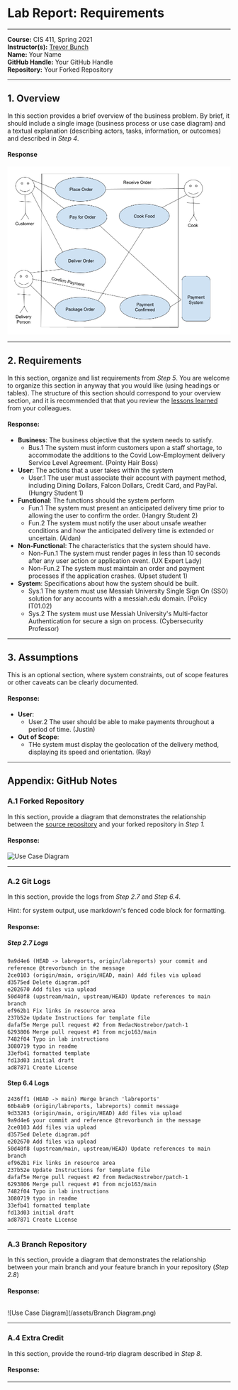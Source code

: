 # Lab Report: Requirements
___
**Course:** CIS 411, Spring 2021  
**Instructor(s):** [Trevor Bunch](https://github.com/trevordbunch)  
**Name:** Your Name  
**GitHub Handle:** Your GitHub Handle  
**Repository:** Your Forked Repository  
___

## 1. Overview
In this section provides a brief overview of the business problem.  By brief, it should include a single image (business process or use case diagram) and a textual explanation (describing actors, tasks, information, or outcomes) and described in *Step 4*.

#### Response

![Use Case](/assets/UseCase.png)

___

## 2. Requirements
In this section, organize and list requirements from *Step 5*.  You are welcome to organize this section in anyway that you would like (using headings or tables).  The structure of this section should correspond to your overview section, and it is recommended that that you review the [lessons learned](../lessonsLearned.md) from your colleagues.

#### Response:

- **Business**: The business objective that the system needs to satisfy.
    - Bus.1 The system must inform customers upon a staff shortage, to accommodate the additions to the Covid Low-Employment delivery Service Level Agreement. (Pointy Hair Boss)
- **User**: The actions that a user takes within the system
    - User.1 The user must associate their account with payment method, including Dining Dollars, Falcon Dollars, Credit Card, and PayPal. (Hungry Student 1)
- **Functional**: The functions should the system perform
    - Fun.1 The system must present an anticipated delivery time prior to allowing the user to confirm the order. (Hangry Student 2)
    - Fun.2 The system must notify the user about unsafe weather conditions and how the anticipated delivery time is extended or uncertain. (Aidan)
- **Non-Functional**: The characteristics that the system should have.
    - Non-Fun.1 The system must render pages in less than 10 seconds after any user action or application event. (UX Expert Lady)
    - Non-Fun.2 The system must maintain an order and payment processes if the application crashes. (Upset student 1)
- **System**: Specifications about how the system should be built.
    - Sys.1 The system must use Messiah University Single Sign On (SSO) solution for any accounts with a messiah.edu domain. (Policy IT01.02)
    - Sys.2 The system must use Messiah University's Multi-factor Authentication for secure a sign on process. (Cybersecurity Professor)
___

## 3. Assumptions
This is an optional section, where system constraints, out of scope features or other caveats can be clearly documented.  

#### Response:

- **User**:
  - User.2 The user should be able to make payments throughout a period of time. (Justin)
- **Out of Scope**:
  - THe system must display the geolocation of the delivery method, displaying its speed and orientation. (Ray)

___

## Appendix: GitHub Notes

### A.1 Forked Repository
In this section, provide a diagram that demonstrates the relationship between the [source repository](https://github.com/trevordbunch/cis411_lab0_req) and your forked repository in *Step 1.*  

#### Response:

![Use Case Diagram](/assets/fork_diagram.png)

___

### A.2 Git Logs
In this section, provide the logs from *Step 2.7* and *Step 6.4*.

Hint: for system output, use markdown's fenced code block for formatting.

#### Response:
##### Step 2.7 Logs
```
9a9d4e6 (HEAD -> labreports, origin/labreports) your commit and reference @trevorbunch in the message
2ce0103 (origin/main, origin/HEAD, main) Add files via upload
d3575ed Delete diagram.pdf
e202670 Add files via upload
50d40f8 (upstream/main, upstream/HEAD) Update references to main branch
ef962b1 Fix links in resource area
237b52e Update Instructions for template file
dafaf5e Merge pull request #2 from NedacNostrebor/patch-1
6293806 Merge pull request #1 from mcjo163/main
7482f04 Typo in lab instructions
3080719 typo in readme
33efb41 formatted template
fd13d03 initial draft
ad87871 Create License
```

#### Step 6.4 Logs
```
2436ff1 (HEAD -> main) Merge branch 'labreports'
60b4ab9 (origin/labreports, labreports) commit message
9d33283 (origin/main, origin/HEAD) Add files via upload
9a9d4e6 your commit and reference @trevorbunch in the message
2ce0103 Add files via upload
d3575ed Delete diagram.pdf
e202670 Add files via upload
50d40f8 (upstream/main, upstream/HEAD) Update references to main branch
ef962b1 Fix links in resource area
237b52e Update Instructions for template file
dafaf5e Merge pull request #2 from NedacNostrebor/patch-1
6293806 Merge pull request #1 from mcjo163/main
7482f04 Typo in lab instructions
3080719 typo in readme
33efb41 formatted template
fd13d03 initial draft
ad87871 Create License
```
___

### A.3 Branch Repository
In this section, provide a diagram that demonstrates the relationship between your main branch and your feature branch in your repository (*Step 2.8*)

#### Response:
```

```

![Use Case Diagram](/assets/Branch Diagram.png)
___

### A.4 Extra Credit
In this section, provide the round-trip diagram described in *Step 8*.

#### Response:


___